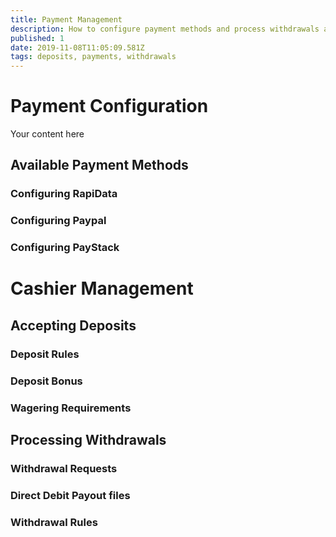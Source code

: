 ```yaml
---
title: Payment Management
description: How to configure payment methods and process withdrawals and deposits
published: 1
date: 2019-11-08T11:05:09.581Z
tags: deposits, payments, withdrawals
---
```


# Payment Configuration
Your content here




## Available Payment Methods

### Configuring RapiData

### Configuring Paypal

### Configuring PayStack





# Cashier Management


## Accepting Deposits

### Deposit Rules

### Deposit Bonus

### Wagering Requirements


## Processing Withdrawals


### Withdrawal Requests

### Direct Debit Payout files

### Withdrawal Rules


